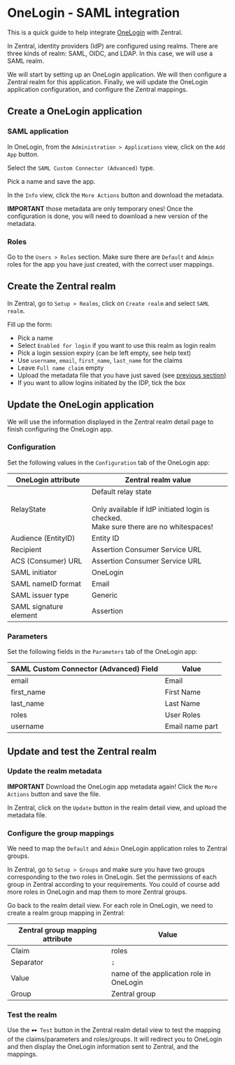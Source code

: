 # OneLogin - SAML integration

This is a quick guide to help integrate [OneLogin](https://www.onelogin.com/) with Zentral.

In Zentral, identity providers (IdP) are configured using realms. There are three kinds of realm: SAML, OIDC, and LDAP. In this case, we will use a SAML realm.

We will start by setting up an OneLogin application. We will then configure a Zentral realm for this application. Finally, we will update the OneLogin application configuration, and configure the Zentral mappings.

## Create a OneLogin application


### SAML application

In OneLogin, from the `Administration > Applications` view, click on the `Add App` button.

Select the `SAML Custom Connector (Advanced)` type.

Pick a name and save the app.

In the `Info` view, click the `More Actions` button and download the metadata.

**IMPORTANT** those metadata are only temporary ones! Once the configuration is done, you will need to download a new version of the metadata.

### Roles

Go to the `Users > Roles` section. Make sure there are `Default` and `Admin` roles for the app you have just created, with the correct user mappings.

## Create the Zentral realm

In Zentral, go to `Setup > Realms`, click on `Create realm` and select `SAML realm`.

Fill up the form:

 - Pick a name
 - Select `Enabled for login` if you want to use this realm as login realm
 - Pick a login session expiry (can be left empty, see help text)
 - Use `username`, `email`, `first_name`, `last_name` for the claims
 - Leave `Full name claim` empty
 - Upload the metadata file that you have just saved (see [previous section](#create-a-onelogin-application))
 - If you want to allow logins initiated by the IDP, tick the box

## Update the OneLogin application

We will use the information displayed in the Zentral realm detail page to finish configuring the OneLogin app.

### Configuration

Set the following values in the `Configuration` tab of the OneLogin app:

|OneLogin attribute|Zentral realm value|
|---|---|
|RelayState|Default relay state<br><br>Only available if IdP initiated login is checked.<br>Make sure there are no whitespaces!|
|Audience (EntityID)|Entity ID|
|Recipient|Assertion Consumer Service URL|
|ACS (Consumer) URL|Assertion Consumer Service URL|
|SAML initiator|OneLogin|
|SAML nameID format|Email|
|SAML issuer type|Generic|
|SAML signature element|Assertion|

### Parameters

Set the following fields in the `Parameters` tab of the OneLogin app:

|SAML Custom Connector (Advanced) Field|Value|
|---|---|
|email|Email|
|first\_name|First Name|
|last\_name|Last Name|
|roles|User Roles|
|username|Email name part|

## Update and test the Zentral realm

### Update the realm metadata

**IMPORTANT** Download the OneLogin app metadata again! Click the `More Actions` button and save the file.

In Zentral, click on the `Update` button in the realm detail view, and upload the metadata file.

### Configure the group mappings

We need to map the `Default` and `Admin` OneLogin application roles to Zentral groups.

In Zentral, go to `Setup > Groups` and make sure you have two groups corresponding to the two roles in OneLogin. Set the permissions of each group in Zentral according to your requirements. You could of course add more roles in OneLogin and map them to more Zentral groups.

Go back to the realm detail view. For each role in OneLogin, we need to create a realm group mapping in Zentral:

|Zentral group mapping attribute|Value|
|---|---|
|Claim|roles|
|Separator|`;`|
|Value|name of the application role in OneLogin|
|Group|Zentral group|

### Test the realm

Use the `🕶️ Test` button in the Zentral realm detail view to test the mapping of the claims/parameters and roles/groups. It will redirect you to OneLogin and then display the OneLogin information sent to Zentral, and the mappings.
